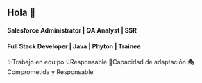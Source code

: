 ## Hola 👋
#### Salesforce Administrator | QA Analyst | SSR
#### Full Stack Developer | Java | Phyton | Trainee
✨Trabajo en equipo
💡Responsable
🎈Capacidad de adaptación
🎭Comprometida y Responsable


